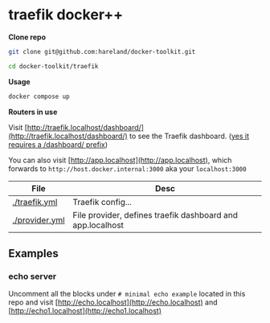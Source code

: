 # traefik docker++

**Clone repo**

```bash
git clone git@github.com:hareland/docker-toolkit.git

cd docker-toolkit/traefik
```

**Usage**

```bash
docker compose up
```

**Routers in use**

Visit [http://traefik.localhost/dashboard/](http://traefik.localhost/dashboard/) to see the Traefik
dashboard. ([yes it requires a /dashboard/ prefix](https://doc.traefik.io/traefik/operations/dashboard/))

You can also visit [http://app.localhost](http://app.localhost), which forwards to `http://host.docker.internal:3000`
aka your `localhost:3000`

| File                             | Desc                                                       |
|----------------------------------|------------------------------------------------------------|
| [./traefik.yml](./traefik.yml)   | Traefik config...                                          |
| [./provider.yml](./provider.yml) | File provider, defines traefik dashboard and app.localhost |


## Examples


### echo server

Uncomment all the blocks under `# minimal echo example` located in this repo and visit [http://echo.localhost](http://echo.localhost) and [http://echo1.localhost](http://echo1.localhost)